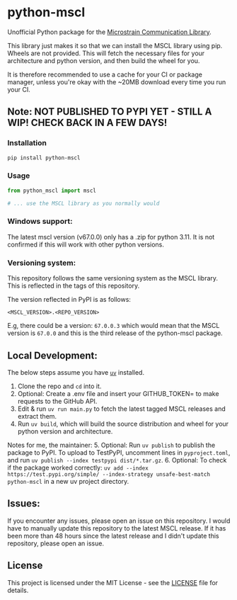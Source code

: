 # python-mscl

Unofficial Python package for the [Microstrain Communication Library](https://github.com/LORD-MicroStrain/MSCL/tree/master).

This library just makes it so that we can install the MSCL library using pip. Wheels are not provided. This will fetch the necessary files for your architecture and python
version, and then build the wheel for you.

It is therefore recommended to use a cache for your CI or package manager, unless you're okay with the ~20MB download every time you run your CI.

## Note: NOT PUBLISHED TO PYPI YET - STILL A WIP! CHECK BACK IN A FEW DAYS!

### Installation

```bash
pip install python-mscl
```

### Usage

```python
from python_mscl import mscl

# ... use the MSCL library as you normally would
```

### Windows support:

The latest mscl version (v67.0.0) only has a .zip for python 3.11. It is not confirmed if this will work with other python versions.


### Versioning system:

This repository follows the same versioning system as the MSCL library. This is reflected in the tags of this repository.

The version reflected in PyPI is as follows:

```
<MSCL_VERSION>.<REPO_VERSION>
```

E.g, there could be a version: `67.0.0.3` which would mean that the MSCL version is `67.0.0` and this is the third release of the python-mscl package.

## Local Development:

The below steps assume you have [`uv`](https://docs.astral.sh/uv/) installed.

1. Clone the repo and `cd` into it.
2. Optional: Create a .env file and insert your GITHUB_TOKEN= to make requests to the GitHub API.
3. Edit & run `uv run main.py` to fetch the latest tagged MSCL releases and extract them.
4. Run `uv build`, which will build the source distribution and wheel for your python
version and architecture.

Notes for me, the maintainer:
5. Optional: Run `uv publish` to publish the package to PyPI. To upload to TestPyPI, uncomment lines in `pyproject.toml`, and run `uv publish --index testpypi dist/*.tar.gz`.
6. Optional: To check if the package worked correctly: `uv add --index https://test.pypi.org/simple/ --index-strategy unsafe-best-match python-mscl` in a new uv project directory.


## Issues:

If you encounter any issues, please open an issue on this repository. I would have to 
manually update this repository to the latest MSCL release. If it has been more than 48 hours since the latest release and I didn't update this repository, please open an issue. 

## License

This project is licensed under the MIT License - see the [LICENSE](LICENSE) file for details.

